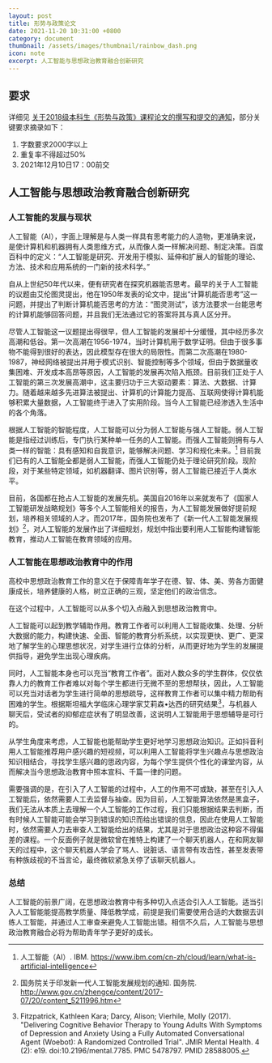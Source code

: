 ```yaml
---
layout: post
title: 形势与政策论文
date: 2021-11-20 10:31:00 +0800
category: document
thumbnail: /assets/images/thumbnail/rainbow_dash.png
icon: note
excerpt: 人工智能与思想政治教育融合创新研究
---
```


<!--more-->

## 要求

详细见 [关于2018级本科生《形势与政策》课程论文的撰写和提交的通知](http://jw.scut.edu.cn/zhinan/cms/article/view.do?type=posts&id=ff80808179e44d41017bcd848dc500a2)，部分关键要求摘录如下：

1. 字数要求2000字以上
2. 重复率不得超过50%
3. 2021年12月10日17：00前交

## 人工智能与思想政治教育融合创新研究

### 人工智能的发展与现状

人工智能（AI），字面上理解是与人类一样具有思考能力的人造物，更准确来说，是使计算机和机器拥有人类思维方式，从而像人类一样解决问题、制定决策。百度百科中的定义：“人工智能是研究、开发用于模拟、延伸和扩展人的智能的理论、方法、技术和应用系统的一门新的技术科学。”

自从上世纪50年代以来，便有研究者在探究机器能否思考。最早的关于人工智能的议题由艾伦图灵提出，他在1950年发表的论文中，提出“计算机能否思考”这一问题，并提出了判断计算机能否思考的方法：“图灵测试”，该方法要求一台能思考的计算机能够回答问题，并且我们无法通过它的答案将其与真人区分开。

尽管人工智能这一议题提出得很早，但人工智能的发展却十分缓慢，其中经历多次高潮和低谷。第一次高潮在1956-1974，当时计算机用于数学证明。但由于很多事物不能得到很好的表达，因此模型存在很大的局限性。而第二次高潮在1980-1987，神经网络被提出并用于模式识别、智能控制等多个领域，但由于数据量收集困难、开发成本高昂等原因，人工智能的发展再次陷入瓶颈。目前我们正处于人工智能的第三次发展高潮中，这主要归功于三大驱动要素：算法、大数据、计算力。随着越来越多先进算法被提出、计算机的计算能力提高、互联网使得计算机能够积累大量数据，人工智能终于进入了实用阶段。当今人工智能已经渗透入生活中的各个角落。

根据人工智能的智能程度，人工智能可以分为弱人工智能与强人工智能。弱人工智能是指经过训练后，专门执行某种单一任务的人工智能。而强人工智能则拥有与人类一样的智能：具有感知和自我意识，能够解决问题、学习和规化未来。[^IBM] 目前我们已有的人工智能全都是弱人工智能，而强人工智能仍处于理论研究阶段。现阶段，对于某些特定领域，如机器翻译、图片识别等，弱人工智能已接近于人类水平。

目前，各国都在抢占人工智能的发展先机。美国自2016年以来就发布了《国家人工智能研发战略规划》等多个人工智能相关的报告，为人工智能发展做好提前规划，培养相关领域的人才。而2017年，国务院也发布了《新一代人工智能发展规划》[^规划]，对人工智能的发展作出了详细规划，规划中指出要利用人工智能构建智能教育，推动人工智能在教育领域的应用。

### 人工智能在思想政治教育中的作用

高校中思想政治教育工作的意义在于保障青年学子在德、智、体、美、劳各方面健康成长，培养健康的人格，树立正确的三观，坚定他们的政治信念。

在这个过程中，人工智能可以从多个切入点融入到思想政治教育中。

人工智能可以起到教学辅助作用。教育工作者可以利用人工智能收集、处理、分析大数据的能力，构建快速、全面、智能的教育分析系统，以实现更快、更广、更深地了解学生的心理思想状况，对学生进行立体的分析，从而更好地为学生的发展提供指导，避免学生出现心理疾病。

同时，人工智能本身也可以充当“教育工作者”。面对人数众多的学生群体，仅仅依靠人力的教育工作者难以对每个学生都进行无微不至的思想帮扶，因此，人工智能可以充当对话者为学生进行简单的思想疏导，这样教育工作者可以集中精力帮助有困难的学生。根据斯坦福大学临床心理学家艾莉森•达西的研究结果[^Woebot]，与机器人聊天后，受试者的抑郁症症状有了明显改善，这说明人工智能用于思想辅导是可行的。

从学生角度来考虑，人工智能也能帮助学生更好地学习思想政治知识。正如抖音利用人工智能推荐用户感兴趣的短视频，可以利用人工智能将学生兴趣点与思想政治知识相结合，寻找学生感兴趣的思政内容，为每个学生提供个性化的课堂内容，从而解决当今思想政治教育中照本宣科、千篇一律的问题。

需要强调的是，在引入了人工智能的过程中，人工的作用不可或缺，甚至在引入人工智能后，依然需要人工去监督与抽查。因为目前，人工智能算法依然是黑盒子，我们无法从本质上去理解一个人工智能的工作过程，我们只能根据结果去判断，而有时候人工智能可能会学习到错误的知识而给出错误的信息，因此在使用人工智能时，依然需要人力去审查人工智能给出的结果，尤其是对于思想政治这种容不得偏差的课程。一个反面例子就是微软曾在推特上构建了一个聊天机器人，在和网友聊天的过程中，这个聊天机器人学会了骂人、说脏话、语言带有攻击性，甚至发表带有种族歧视的不当言论，最终微软紧急关停了该聊天机器人。

### 总结

人工智能的前景广阔，在思想政治教育中有多种切入点适合引入人工智能。适当引入人工智能能提高教学质量、降低教学成，前提是我们需要使用合适的大数据去训练人工智能，并通过人工审查来避免人工智能出错。相信不久后，人工智能与思想政治教育融合必将为帮助青年学子更好的成长。


[^IBM]: 人工智能（AI）. IBM. https://www.ibm.com/cn-zh/cloud/learn/what-is-artificial-intelligence

[^规划]: 国务院关于印发新一代人工智能发展规划的通知. 国务院. http://www.gov.cn/zhengce/content/2017-07/20/content_5211996.htm

[^Woebot]: Fitzpatrick, Kathleen Kara; Darcy, Alison; Vierhile, Molly (2017). "Delivering Cognitive Behavior Therapy to Young Adults With Symptoms of Depression and Anxiety Using a Fully Automated Conversational Agent (Woebot): A Randomized Controlled Trial". JMIR Mental Health. 4 (2): e19. doi:10.2196/mental.7785. PMC 5478797. PMID 28588005.